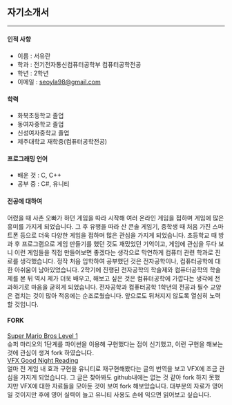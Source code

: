 ## 자기소개서
---
#### 인적 사항
 + 이름 : 서유란
 + 학과 : 전기전자통신컴퓨터공학부 컴퓨터공학전공
 + 학년 : 2학년
 + 이메일 : seoyla98@gmail.com
 
#### 학력
 + 화북초등학교 졸업
 + 동여자중학교 졸업
 + 신성여자중학교 졸업
 + 제주대학교 재학중(컴퓨터공학전공)
 
 #### 프로그래밍 언어
 + 배운 것 : C, C++
 + 공부 중 : C#, 유니티

 #### 전공에 대하여
  어렸을 때 사촌 오빠가 하던 게임을 따라 시작해 여러 온라인 게임을 접하며 게임에 많은 흥미를 가지게 되었습니다. 그 후 유행을 따라 산 콘솔 게임기, 중학생 때 처음 가진 스마트폰 등으로 더욱 다양한 게임을 접하며 많은 관심을 가지게 되었습니다. 초등학교 때 방과 후 프로그램으로 게임 만들기를 했던 것도 재밌었던 기억이고, 게임에 관심을 두다 보니 이런 게임들을 직접 만들어보면 좋겠다는 생각으로 막연하게 컴퓨터 관련 학과로 진로를 생각했습니다. 정작 처음 입학하여 공부했던 것은 전자공학이나, 컴퓨터공학에 대한 아쉬움이 남아있었습니다. 2학기에 진행된 전자공학의 학술제와 컴퓨터공학의 학술제를 본 뒤 역시 제가 더욱 배우고, 해보고 싶은 것은 컴퓨터공학에 가깝다는 생각에 전과하기로 마음을 굳히게 되었습니다. 전자공학과 컴퓨터공학 1학년의 전공과 필수 교양은 겹치는 것이 많아 적응에는 순조로웠습니다. 앞으로도 뒤처지지 않도록 열심히 노력할 것입니다.
 
 #### FORK
[Super Mario Bros Level 1](https://github.com/seoyl98/Mario-Level-1) <br>
  슈퍼 마리오의 1단계를 파이썬을 이용해 구현했다는 점이 신기했고, 이런 구현을 해보는 것에 관심이 생겨 fork 하였습니다.
<br>
[VFX Good Night Reading](https://github.com/seoyl98/vfx_good_night_reading) <br> 얼마 전 게임 내 효과 구현을 유니티로 재구현해봤다는 글의 번역을 보고 VFX에 조금 관심을 가지게 되었습니다. 그 글은 찾아봐도 github내에는 없는 것 같아 fork 하지 못했지만 VFX에 대한 자료들을 모아둔 것이 보여 fork 해보았습니다. 대부분의 자료가 영어일 것이지만 후에 영어 실력이 늘고 유니티 사용도 손에 익으면 읽어보고 싶습니다.
